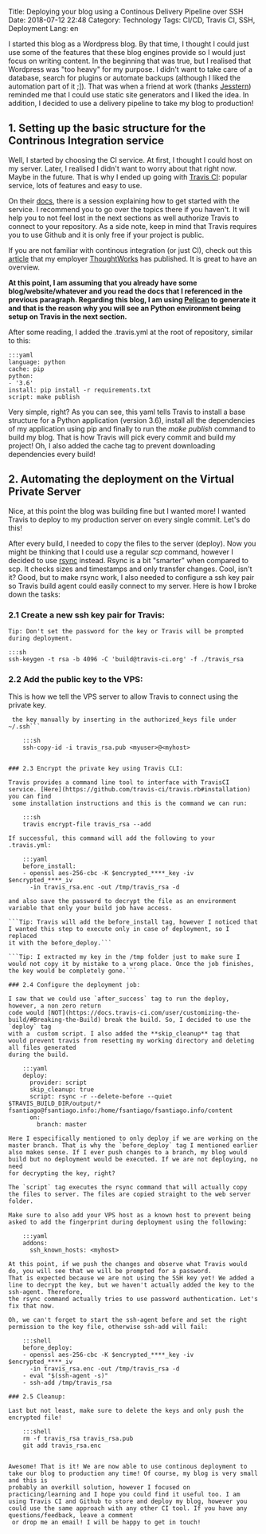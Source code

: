Title: Deploying your blog using a Continous Delivery Pipeline over SSH
Date: 2018-07-12 22:48
Category: Technology
Tags: CI/CD, Travis CI, SSH, Deployment
Lang: en

I started this blog as a Wordpress blog. By that time, I thought I could just use some of the features that these blog engines provide so
I would just focus on writing content. In the beginning that was true, but I realised that Wordpress was "too heavy" for my purpose.
I didn't want to take care of a database, search for plugins or automate backups (although I liked the automation part of it ;]).
That was when a friend at work (thanks [Jesstern](http://jsstrn.me/)) reminded me that I could use static site generators and I liked the idea. In addition,
I decided to use a delivery pipeline to take my blog to production!

## 1. Setting up the basic structure for the Contrinous Integration service
Well, I started by choosing the CI service. At first, I thought I could host on my server. Later, I realised I didn't want to worry about that right now. Maybe in the
future. That is why I ended up going with [Travis CI](http://travis-ci.org): popular service, lots of features and easy to use.

On their [docs](https://docs.travis-ci.com/user/getting-started/#To-get-started-with-Travis-CI), there is a session explaining how to get started with the service.
I recommend you to go over the topics there if you haven't. It will help you to not feel lost in the next sections as well authorize Travis to connect to your repository.
As a side note, keep in mind that Travis requires you to use Github and it is only free if your project is public.

If you are not familiar with continous integration (or just CI), check out this [article](https://www.thoughtworks.com/continuous-integration) that my employer [ThoughtWorks](https://www.thoughtworks.com/) has published. It is great to have an overview.

**At this point, I am assuming that you already have some blog/website/whatever and you read the docs that I referenced in the previous paragraph. Regarding this blog, I am using [Pelican](http://docs.getpelican.com/en/stable/) to generate it and that is the reason why you will see an Python environment being setup on Travis in the next section.**

After some reading, I added the .travis.yml at the root of repository, similar to this:

    :::yaml
    language: python
    cache: pip
    python:
    - '3.6'
    install: pip install -r requirements.txt
    script: make publish

Very simple, right? As you can see, this yaml tells Travis to install a base structure for a Python application (version 3.6), install all the dependencies of my application using pip and finally to run the *make publish* command to build my blog. That is how Travis will pick every commit and build my project! Oh, I also added the cache tag to prevent downloading dependencies every build!

## 2. Automating the deployment on the Virtual Private Server
Nice, at this point the blog was building fine but I wanted more! I wanted Travis to deploy to my production server on every single commit. Let's do this!

After every build, I needed to copy the files to the server (deploy). Now you might be thinking that I could use a regular *scp* command, however I decided to use [rsync](https://en.wikipedia.org/wiki/Rsync) instead. Rsync is a bit "smarter" when compared to scp. It checks sizes and timestamps and only transfer changes. Cool, isn't it? Good, but to make rsync work, I also needed to configure a ssh key pair so Travis build agent could easily connect to my server. Here is how I broke down the tasks:

### 2.1 Create a new ssh key pair for Travis:

```Tip: Don't set the password for the key or Travis will be prompted during deployment.```

    :::sh
    ssh-keygen -t rsa -b 4096 -C 'build@travis-ci.org' -f ./travis_rsa

### 2.2 Add the public key to the VPS:

This is how we tell the VPS server to allow Travis to connect using the private key.

```Tip: If you get a message saying that all keys were skipped because they were already added, just add the -f (force) option. If you prefer, you can add
 the key manually by inserting in the authorized_keys file under ~/.ssh```

    :::sh
    ssh-copy-id -i travis_rsa.pub <myuser>@<myhost>


### 2.3 Encrypt the private key using Travis CLI:

Travis provides a command line tool to interface with TravisCI service. [Here](https://github.com/travis-ci/travis.rb#installation) you can find
 some installation instructions and this is the command we can run:

    :::sh
    travis encrypt-file travis_rsa --add

If successful, this command will add the following to your .travis.yml:

    :::yaml
    before_install:
    - openssl aes-256-cbc -K $encrypted_****_key -iv $encrypted_****_iv
      -in travis_rsa.enc -out /tmp/travis_rsa -d

and also save the password to decrypt the file as an environment variable that only your build job have access.

```Tip: Travis will add the before_install tag, however I noticed that I wanted this step to execute only in case of deployment, so I replaced
it with the before_deploy.```

```Tip: I extracted my key in the /tmp folder just to make sure I would not copy it by mistake to a wrong place. Once the job finishes, the key would be completely gone.```

### 2.4 Configure the deployment job:

I saw that we could use `after_success` tag to run the deploy, however, a non zero return
code would [NOT](https://docs.travis-ci.com/user/customizing-the-build/#Breaking-the-Build) break the build. So, I decided to use the `deploy` tag
with a  custom script. I also added the **skip_cleanup** tag that would prevent travis from resetting my working directory and deleting all files generated
during the build.

    :::yaml
    deploy:
      provider: script
      skip_cleanup: true
      script: rsync -r --delete-before --quiet $TRAVIS_BUILD_DIR/output/* fsantiago@fsantiago.info:/home/fsantiago/fsantiago.info/content
      on:
        branch: master

Here I especifically mentioned to only deploy if we are working on the master branch. That is why the `before_deploy` tag I mentioned earlier
also makes sense. If I ever push changes to a branch, my blog would build but no deployment would be executed. If we are not deploying, no need
for decrypting the key, right?

The `script` tag executes the rsync command that will actually copy the files to server. The files are copied straight to the web server folder.

Make sure to also add your VPS host as a known host to prevent being asked to add the fingerprint during deployment using the following:

    :::yaml
    addons:
      ssh_known_hosts: <myhost>

At this point, if we push the changes and observe what Travis would do, you will see that we will be prompted for a password.
That is expected because we are not using the SSH key yet! We added a line to decrypt the key, but we haven't actually added the key to the ssh-agent. Therefore,
the rsync command actually tries to use password authentication. Let's fix that now.

Oh, we can't forget to start the ssh-agent before and set the right permission to the key file, otherwise ssh-add will fail:

    :::shell
    before_deploy:
    - openssl aes-256-cbc -K $encrypted_****_key -iv $encrypted_****_iv
      -in travis_rsa.enc -out /tmp/travis_rsa -d
    - eval "$(ssh-agent -s)"
    - ssh-add /tmp/travis_rsa

### 2.5 Cleanup:

Last but not least, make sure to delete the keys and only push the encrypted file!

    :::shell
    rm -f travis_rsa travis_rsa.pub
    git add travis_rsa.enc


Awesome! That is it! We are now able to use continous deployment to take our blog to production any time! Of course, my blog is very small and this is
probably an overkill solution, however I focused on practicing/learning and I hope you could find it useful too. I am using Travis CI and Github to store and deploy my blog, however you could use the same approach with any other CI tool. If you have any questions/feedback, leave a comment
 or drop me an email! I will be happy to get in touch!

